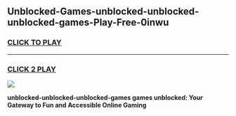 
## Unblocked-Games-unblocked-unblocked-unblocked-games-Play-Free-0inwu
<h3>
<a href="https://premium76.site?title=unblocked-unblocked-unblocked-games&ref=18A1">CLICK TO PLAY</a></h3>
<hr>

<h3>
<a href="https://premium76.site?title=unblocked-unblocked-unblocked-games&ref=18A1">CLICK 2 PLAY</a>
  
</h3>

<a href="https://premium76.site?title=unblocked-unblocked-unblocked-games&ref=18A1"><img src="https://clearcache.store/games.png"></a>


**unblocked-unblocked-unblocked-games games unblocked: Your Gateway to Fun and Accessible Online Gaming**
